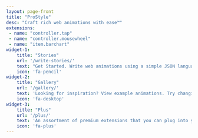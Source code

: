 ```yaml
---
layout: page-front
title: "ProStyle"
desc: "Craft rich web animations with ease™"
extensions:
 - name: "controller.tap"
 - name: "controller.mousewheel"
 - name: "item.barchart"
widget-1:
    title: "Stories"
    url: '/write-stories/'
    text: "Get Started. Write web animations using a simple JSON language and add them to your website."
    icon: 'fa-pencil'
widget-2:
    title: "Gallery"
    url: '/gallery/'
    text: 'Looking for inspiration? View example animations. Try changing the story right in the gallery.'
    icon: 'fa-desktop'
widget-3:
    title: "Plus"
    url: '/plus/'
    text: 'An assortment of premium extensions that you can plug into your stories to make them even better.'
    icon: 'fa-plus'
---
```

<div class="row" style="display:none">
  <div class="small-10 medium-9 small-centered large-8 columns t50">
		{% include alert text="Looking for someone to create a great animation for you? &nbsp; <a href='http://pro.graphics'>Hire us!</a>" %}
	</div>
</div>
